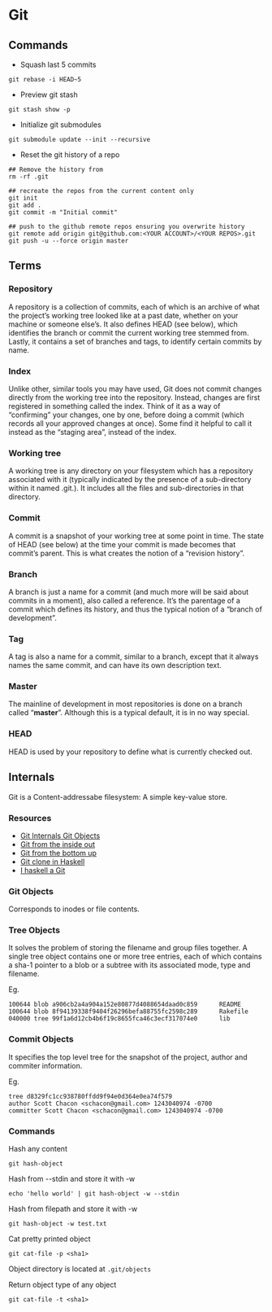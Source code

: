 # Git

## Commands

* Squash last 5 commits
```
git rebase -i HEAD~5
```
* Preview git stash
```
git stash show -p
```
* Initialize git submodules
```
git submodule update --init --recursive
```
* Reset the git history of a repo
```
## Remove the history from
rm -rf .git

## recreate the repos from the current content only
git init
git add .
git commit -m "Initial commit"

## push to the github remote repos ensuring you overwrite history
git remote add origin git@github.com:<YOUR ACCOUNT>/<YOUR REPOS>.git
git push -u --force origin master
```

## Terms

### Repository

A repository is a collection of commits, each of which is an archive of what the project’s working tree looked like at a past date, whether on your machine or someone else’s. It also defines HEAD (see below), which identifies the branch or commit the current working tree stemmed from. Lastly, it contains a set of branches and tags, to identify certain commits by name.

### Index

Unlike other, similar tools you may have used, Git does not commit changes directly from the working tree into the repository. Instead, changes are first registered in something called the index. Think of it as a way of “confirming” your changes, one by one, before doing a commit (which records all your approved changes at once). Some find it helpful to call it instead as the “staging area”, instead of the index.

### Working tree

A working tree is any directory on your filesystem which has a repository associated with it (typically indicated by the presence of a sub-directory within it named .git.). It includes all the files and sub-directories in that directory.

### Commit

A commit is a snapshot of your working tree at some point in time. The state of HEAD (see below) at the time your commit is made becomes that commit’s parent. This is what creates the notion of a “revision history”.

### Branch

A branch is just a name for a commit (and much more will be said about commits in a moment), also called a reference. It’s the parentage of a commit which defines its history, and thus the typical notion of a “branch of development”.

### Tag

A tag is also a name for a commit, similar to a branch, except that it always names the same commit, and can have its own description text.

### Master

The mainline of development in most repositories is done on a branch called “**master**”. Although this is a typical default, it is in no way special.

### HEAD

HEAD is used by your repository to define what is currently checked out.

## Internals

Git is a Content-addressabe filesystem: A simple key-value store.

### Resources

- [Git Internals Git Objects](https://git-scm.com/book/en/v2/Git-Internals-Git-Objects)
- [Git from the inside out](https://maryrosecook.com/blog/post/git-from-the-inside-out)
- [Git from the bottom up](https://jwiegley.github.io/git-from-the-bottom-up/)
- [Git clone in Haskell](http://stefan.saasen.me/articles/git-clone-in-haskell-from-the-bottom-up/)
- [I haskell a Git](http://vaibhavsagar.com/blog/2017/08/13/i-haskell-a-git/)

### Git Objects

Corresponds to inodes or file contents.

### Tree Objects

It solves the problem of storing the filename and group files together.
A single tree object contains one or more tree entries, each of which contains a sha-1 pointer to a blob or a subtree with its associated mode, type and filename.

Eg.
```
100644 blob a906cb2a4a904a152e80877d4088654daad0c859      README
100644 blob 8f94139338f9404f26296befa88755fc2598c289      Rakefile
040000 tree 99f1a6d12cb4b6f19c8655fca46c3ecf317074e0      lib
```

### Commit Objects

It specifies the top level tree for the snapshot of the project, author and commiter information.

Eg.
```
tree d8329fc1cc938780ffdd9f94e0d364e0ea74f579
author Scott Chacon <schacon@gmail.com> 1243040974 -0700
committer Scott Chacon <schacon@gmail.com> 1243040974 -0700
```


### Commands

Hash any content
```
git hash-object
```

Hash from --stdin and store it with -w
```
echo 'hello world' | git hash-object -w --stdin
```

Hash from filepath and store it with -w
```
git hash-object -w test.txt
```

Cat pretty printed object
```
git cat-file -p <sha1>
```

Object directory is located at `.git/objects`

Return object type of any object
```
git cat-file -t <sha1>
```
